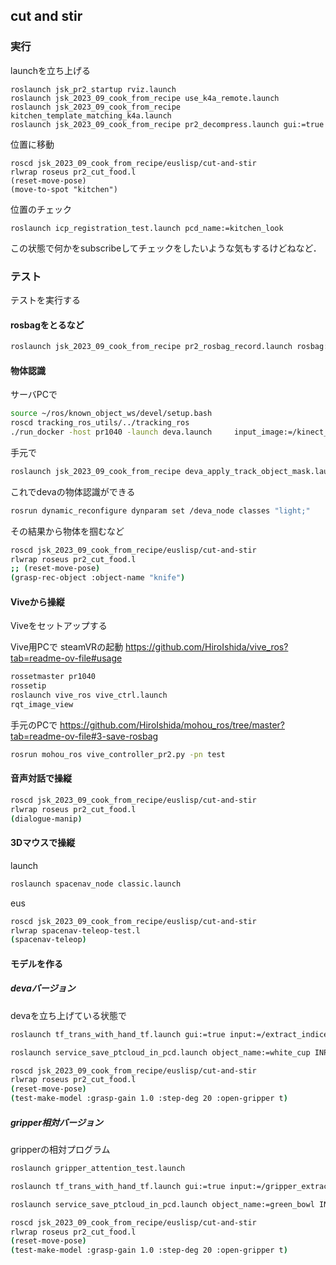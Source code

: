 ## cut and stir


### 実行
launchを立ち上げる
```
roslaunch jsk_pr2_startup rviz.launch
roslaunch jsk_2023_09_cook_from_recipe use_k4a_remote.launch
roslaunch jsk_2023_09_cook_from_recipe kitchen_template_matching_k4a.launch
roslaunch jsk_2023_09_cook_from_recipe pr2_decompress.launch gui:=true
```

位置に移動
```
roscd jsk_2023_09_cook_from_recipe/euslisp/cut-and-stir
rlwrap roseus pr2_cut_food.l
(reset-move-pose)
(move-to-spot "kitchen")
```

位置のチェック
```
roslaunch icp_registration_test.launch pcd_name:=kitchen_look
```
この状態で何かをsubscribeしてチェックをしたいような気もするけどねなど．

### テスト
テストを実行する

#### rosbagをとるなど
```bash
roslaunch jsk_2023_09_cook_from_recipe pr2_rosbag_record.launch rosbag:=/home/kanazawa/Desktop/data/rosbags/20240531_kitchen_bags/20240531_kitchen_bag_00
```

#### 物体認識
サーバPCで
```bash
source ~/ros/known_object_ws/devel/setup.bash 
roscd tracking_ros_utils/../tracking_ros
./run_docker -host pr1040 -launch deva.launch     input_image:=/kinect_head/rgb/image_rect_color     model_type:=vit_t     device:=cuda:0
```

手元で
```bash
roslaunch jsk_2023_09_cook_from_recipe deva_apply_track_object_mask.launch
```
これでdevaの物体認識ができる
```bash
rosrun dynamic_reconfigure dynparam set /deva_node classes "light;"
```
その結果から物体を掴むなど
```bash
roscd jsk_2023_09_cook_from_recipe/euslisp/cut-and-stir
rlwrap roseus pr2_cut_food.l
;; (reset-move-pose)
(grasp-rec-object :object-name "knife")
```

#### Viveから操縦
Viveをセットアップする  

Vive用PCで
steamVRの起動
https://github.com/HiroIshida/vive_ros?tab=readme-ov-file#usage

```bash
rossetmaster pr1040
rossetip
roslaunch vive_ros vive_ctrl.launch
rqt_image_view
```

手元のPCで
https://github.com/HiroIshida/mohou_ros/tree/master?tab=readme-ov-file#3-save-rosbag
```bash
rosrun mohou_ros vive_controller_pr2.py -pn test
```

#### 音声対話で操縦
```bash
roscd jsk_2023_09_cook_from_recipe/euslisp/cut-and-stir
rlwrap roseus pr2_cut_food.l
(dialogue-manip)
```

#### 3Dマウスで操縦
launch
```bash
roslaunch spacenav_node classic.launch 
```
eus
```bash
roscd jsk_2023_09_cook_from_recipe/euslisp/cut-and-stir
rlwrap spacenav-teleop-test.l
(spacenav-teleop)
```


#### モデルを作る

##### devaバージョン
devaを立ち上げている状態で
```bash
roslaunch tf_trans_with_hand_tf.launch gui:=true input:=/extract_indices/output target_frame:=r_gripper_tool_frame
```
```bash
roslaunch service_save_ptcloud_in_pcd.launch object_name:=white_cup INPUT:=/tf_transform_cloud/output
```
```bash
roscd jsk_2023_09_cook_from_recipe/euslisp/cut-and-stir
rlwrap roseus pr2_cut_food.l
(reset-move-pose)
(test-make-model :grasp-gain 1.0 :step-deg 20 :open-gripper t)
```

##### gripper相対バージョン
gripperの相対プログラム
```bash
roslaunch gripper_attention_test.launch
```
```bash
roslaunch tf_trans_with_hand_tf.launch gui:=true input:=/gripper_extract_indices/output target_frame:=r_gripper_tool_frame
```
```bash
roslaunch service_save_ptcloud_in_pcd.launch object_name:=green_bowl INPUT:=/tf_transform_cloud/output
```

```bash
roscd jsk_2023_09_cook_from_recipe/euslisp/cut-and-stir
rlwrap roseus pr2_cut_food.l
(reset-move-pose)
(test-make-model :grasp-gain 1.0 :step-deg 20 :open-gripper t)
```
